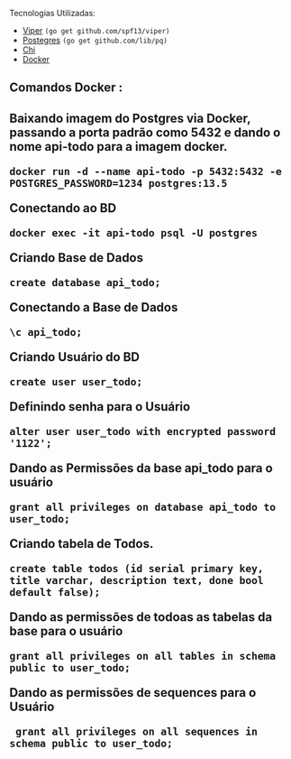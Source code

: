 
Tecnologias Utilizadas:

* [Viper](http://github.com/spf13/viper)  ```(go get github.com/spf13/viper)```
* [Postegres](http://github.com/lib/pq)  ``` (go get github.com/lib/pq) ```
* [Chi]()
* [Docker](https://www.docker.com/)

<h2>Comandos Docker :<h2>

Baixando imagem do Postgres via Docker, passando a porta padrão como 5432 e dando o nome api-todo para a imagem docker.
``` console
docker run -d --name api-todo -p 5432:5432 -e POSTGRES_PASSWORD=1234 postgres:13.5
```
Conectando ao BD
``` console
docker exec -it api-todo psql -U postgres
```
Criando Base de Dados
``` console
create database api_todo;
```
Conectando a Base de Dados
``` console
\c api_todo; 
```
Criando Usuário do BD
``` console
create user user_todo; 
```
Definindo senha para o Usuário
``` console
alter user user_todo with encrypted password '1122';
```
Dando as Permissões da base api_todo para o usuário
``` console
grant all privileges on database api_todo to user_todo;
```
Criando tabela de Todos.
``` console
create table todos (id serial primary key, title varchar, description text, done bool default false);
```
Dando as permissões de todoas as tabelas da base para o usuário
``` console
grant all privileges on all tables in schema public to user_todo;
```
Dando as permissões de sequences para o Usuário
``` console
 grant all privileges on all sequences in schema public to user_todo;
```

